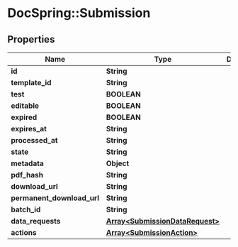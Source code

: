 # DocSpring::Submission

## Properties
Name | Type | Description | Notes
------------ | ------------- | ------------- | -------------
**id** | **String** |  | 
**template_id** | **String** |  | [optional] 
**test** | **BOOLEAN** |  | 
**editable** | **BOOLEAN** |  | [optional] 
**expired** | **BOOLEAN** |  | 
**expires_at** | **String** |  | [optional] 
**processed_at** | **String** |  | [optional] 
**state** | **String** |  | 
**metadata** | **Object** |  | [optional] 
**pdf_hash** | **String** |  | [optional] 
**download_url** | **String** |  | [optional] 
**permanent_download_url** | **String** |  | [optional] 
**batch_id** | **String** |  | [optional] 
**data_requests** | [**Array&lt;SubmissionDataRequest&gt;**](SubmissionDataRequest.md) |  | [optional] 
**actions** | [**Array&lt;SubmissionAction&gt;**](SubmissionAction.md) |  | [optional] 


